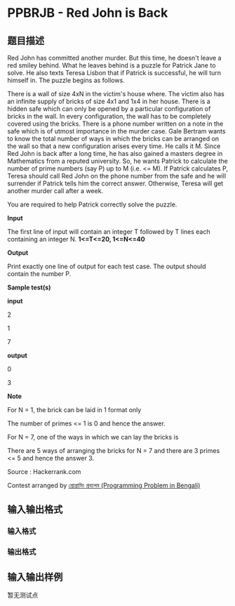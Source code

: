 # PPBRJB - Red John is Back

## 题目描述

Red John has committed another murder. But this time, he doesn't leave a red smiley behind. What he leaves behind is a puzzle for Patrick Jane to solve. He also texts Teresa Lisbon that if Patrick is successful, he will turn himself in. The puzzle begins as follows.

There is a wall of size 4xN in the victim's house where. The victim also has an infinite supply of bricks of size 4x1 and 1x4 in her house. There is a hidden safe which can only be opened by a particular configuration of bricks in the wall. In every configuration, the wall has to be completely covered using the bricks. There is a phone number written on a note in the safe which is of utmost importance in the murder case. Gale Bertram wants to know the total number of ways in which the bricks can be arranged on the wall so that a new configuration arises every time. He calls it M. Since Red John is back after a long time, he has also gained a masters degree in Mathematics from a reputed university. So, he wants Patrick to calculate the number of prime numbers (say P) up to M (i.e. <= M). If Patrick calculates P, Teresa should call Red John on the phone number from the safe and he will surrender if Patrick tells him the correct answer. Otherwise, Teresa will get another murder call after a week.

You are required to help Patrick correctly solve the puzzle.

**Input**

The first line of input will contain an integer T followed by T lines each containing an integer N. **1<=T<=20, 1<=N<=40**

**Output**

Print exactly one line of output for each test case. The output should contain the number P.

**Sample test(s)**

**input**

2

1

7

**output**

0

3

**Note**

For N = 1, the brick can be laid in 1 format only

The number of primes <= 1 is 0 and hence the answer.

For N = 7, one of the ways in which we can lay the bricks is

There are 5 ways of arranging the bricks for N = 7 and there are 3 primes <= 5 and hence the answer 3.

Source : Hackerrank.com

Contest arranged by [প্রোগ্রামিং প্রবলেম (Programming Problem in Bengali)](https://www.facebook.com/groups/bengaliprogramming/)

## 输入输出格式

### 输入格式

### 输出格式

## 输入输出样例

暂无测试点

